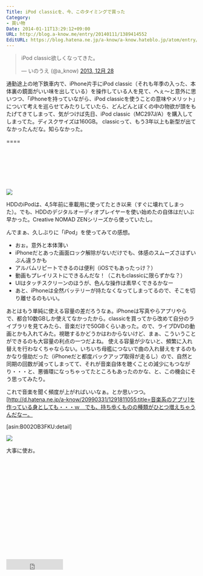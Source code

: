 ```yaml
---
Title: iPod classicを、今、このタイミングで買った
Category:
- 買い物
Date: 2014-01-11T13:29:12+09:00
URL: http://blog.a-know.me/entry/20140111/1389414552
EditURL: https://blog.hatena.ne.jp/a-know/a-know.hateblo.jp/atom/entry/12921228815727979235
---
```


<blockquote class="twitter-tweet" lang="ja"><p>iPod classic欲しくなってきた。</p>&mdash; いのうえ (@a_know) <a href="https://twitter.com/a_know/statuses/417069103384236032">2013, 12月 28</a></blockquote>


通勤途上の地下鉄車内で、iPhone片手にiPod classic（それも年季の入った、本体裏の鏡面がいい味を出している）を操作している人を見て、へぇ〜と意外に思いつつ、「iPhoneを持っていながら、iPod classicを使うことの意味やメリット」について考えを巡らせてみたりしていたら、どんどんとぼくの中の物欲が頭をもたげてきてしまって、気がつけば先日、iPod classic（MC297J/A）を購入してしまってた。ディスクサイズは160GB。
classicって、もう3年以上も新型が出てなかったんだな。知らなかった。

====

<script async src="//pagead2.googlesyndication.com/pagead/js/adsbygoogle.js"></script>
<!-- article-top -->
<ins class="adsbygoogle"
     style="display:inline-block;width:728px;height:90px"
     data-ad-client="ca-pub-3463034538369189"
     data-ad-slot="8367620130"></ins>
<script>
(adsbygoogle = window.adsbygoogle || []).push({});
</script>


<img src="http://lh6.ggpht.com/cR0zFVpcPet3UK-i_2pc78ySfU7owp9saMM5okyDJT7Mq8zgybjaj2bvbk36cXw1X1CsmAPg24uCQM6bGYLusuY=s720">


HDDのiPodは、4,5年前に車載用に使ってたとき以来（すぐに壊れてしまった）。でも、HDDのデジタルオーディオプレイヤーを使い始めたの自体はだいぶ早かった。Creative NOMAD ZENシリーズから使っていたし。

んでまぁ、久しぶりに「iPod」を使ってみての感想。


- おぉ。意外と本体薄い
- iPhoneだとあった画面ロック解除がないだけでも、体感のスムーズさはずいぶん違うかも
- アルバムリピートできるのは便利（iOSでもあったっけ？）
- 動画もプレイリストにできるんだな！（これもclassicに限らずかな？）
- UIはタッチスクリーンのほうが、色んな操作は素早くできるかなー
- あと、iPhoneは全然バッテリーが持たなくなってしまってるので、そこを切り離せるのもいい。


あとはもう単純に使える容量の差だろうなぁ。iPhoneは写真やらアプリやらで、都合10数GBしか使えてなかったから。classicを買ってから改めて自分のライブラリを見てみたら、音楽だけで50GBくらいあった。ので、ライブDVDの動画とかも入れてみた。視聴するかどうかはわからないけど、まぁ、こういうことができるのも大容量の利点の一つだよね。
使える容量が少ないと、頻繁に入れ替えを行わなくちゃならない。いちいち母艦につないで曲の入れ替えをするのもかなり億劫だった（iPhoneだと都度バックアップ取得が走るし）ので、自然と同期の回数が減ってしまってて、それが音楽自体を聴くことの減少にもつながり・・・と、悪循環になっちゃってたところもあったのかな、と、この機会にそう思ってみたり。

これで音楽を聞く頻度が上がればいいなぁ。とか思いつつ。[http://d.hatena.ne.jp/a-know/20990331/1291811055:title=音楽系のアプリ]を作っている身としても・・・ｗ　でも、持ち歩くものの種類がひとつ増えちゃうんだなー。


[asin:B002OB3FKU:detail]


<img src="http://lh4.ggpht.com/3W-WjCKA_ZQYbzvsF5IeEglpbvy5m7PYclep5LPb0M16TC5fcliTy7C41pQ2mnjcsKxZnaz0fXfLR6y3Kax874Q=s720">


大事に使お。


<script async src="//pagead2.googlesyndication.com/pagead/js/adsbygoogle.js"></script>
<!-- article-bottom2 -->
<ins class="adsbygoogle"
     style="display:inline-block;width:300px;height:250px"
     data-ad-client="ca-pub-3463034538369189"
     data-ad-slot="5274552934"></ins>
<script>
(adsbygoogle = window.adsbygoogle || []).push({});
</script>


<iframe src="http://blog.hatena.ne.jp/a-know/a-know.hateblo.jp/subscribe/iframe" allowtransparency="true" frameborder="0" scrolling="no" width="150" height="28"></iframe>
